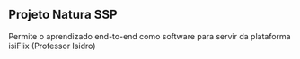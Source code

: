 ## Projeto Natura SSP
Permite o aprendizado end-to-end como software para servir da plataforma isiFlix (Professor Isidro)

